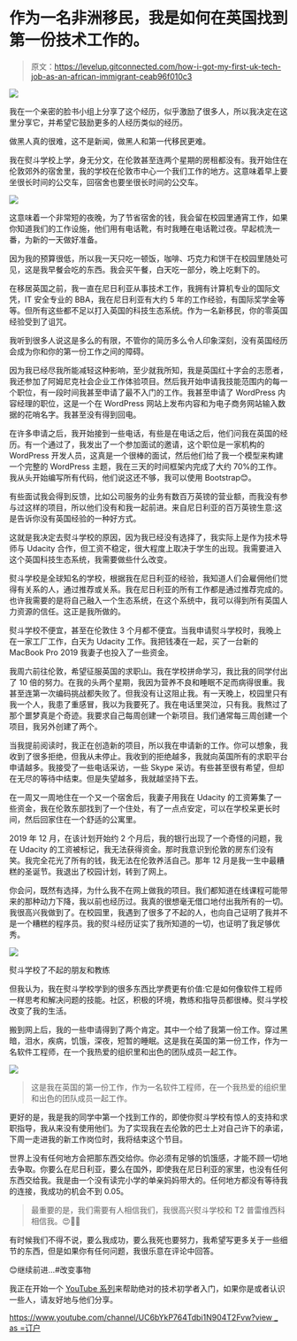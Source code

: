 # 作为一名非洲移民，我是如何在英国找到第一份技术工作的。

> 原文：<https://levelup.gitconnected.com/how-i-got-my-first-uk-tech-job-as-an-african-immigrant-ceab96f010c3>

![](img/401378162fd5ce964aea654de6ae4794.png)

我在一个亲密的脸书小组上分享了这个经历，似乎激励了很多人，所以我决定在这里分享它，并希望它鼓励更多的人经历类似的经历。

做黑人真的很难，这不是新闻，做黑人和第一代移民更难。

我在熨斗学校上学，身无分文，在伦敦甚至连两个星期的房租都没有。我开始住在伦敦郊外的宿舍里，我的学校在伦敦市中心一个我们工作的地方。这意味着早上要坐很长时间的公交车，回宿舍也要坐很长时间的公交车。

![](img/78b0aa8dcf437d9b10b39cfc731428a4.png)

这意味着一个非常短的夜晚，为了节省宿舍的钱，我会留在校园里通宵工作，如果你知道我们的工作设施，他们用有电话靴，有时我睡在电话靴过夜。早起梳洗一番，为新的一天做好准备。

因为我的预算很低，所以我一天只吃一顿饭，咖啡、巧克力和饼干在校园里随处可见，这是我早餐会吃的东西。我会买午餐，白天吃一部分，晚上吃剩下的。

在移居英国之前，我一直在尼日利亚从事技术工作，我拥有计算机专业的国际文凭，IT 安全专业的 BBA，我在尼日利亚有大约 5 年的工作经验，有国际奖学金等等。但所有这些都不足以打入英国的科技生态系统。作为一名新移民，你的零英国经验受到了诅咒。

我听到很多人说这是多么的有限，不管你的简历多么令人印象深刻，没有英国经历会成为你和你的第一份工作之间的障碍。

因为我已经尽我所能减轻这种影响，至少就我所知，我是英国红十字会的志愿者，我还参加了阿姆尼克社会企业工作体验项目。然后我开始申请我技能范围内的每一个职位，有一段时间我甚至申请了最不入门的工作。我甚至申请了 WordPress 内容经理的职位，这是一个在 WordPress 网站上发布内容和为电子商务网站输入数据的花哨名字。我甚至没有得到回电。

在许多申请之后，我开始接到一些电话，有些是在电话之后，他们问我在英国的经历。有一个通过了，我发出了一个参加面试的邀请，这个职位是一家机构的 WordPress 开发人员，这真是一个很棒的面试，然后他们给了我一个模型来构建一个完整的 WordPress 主题，我在三天的时间框架内完成了大约 70%的工作。我从头开始编写所有代码，他们说这还不够，我可以使用 Bootstrap😊。

有些面试我会得到反馈，比如公司服务的业务有数百万英镑的营业额，而我没有参与过这样的项目，所以他们没有和我一起前进。来自尼日利亚的百万英镑生意:这是告诉你没有英国经验的一种好方式。

这就是我决定去熨斗学校的原因，因为我已经没有选择了，我实际上是作为技术导师与 Udacity 合作，但工资不稳定，很大程度上取决于学生的出现。我需要进入这个英国科技生态系统，我需要做些什么改变。

熨斗学校是全球知名的学校，根据我在尼日利亚的经验，我知道人们会雇佣他们觉得有关系的人，通过推荐或关系。我在尼日利亚的所有工作都是通过推荐完成的。也许我需要的是将自己融入一个生态系统，在这个系统中，我可以得到所有英国人力资源的信任。这正是我所做的。

熨斗学校不便宜，甚至在伦敦住 3 个月都不便宜。当我申请熨斗学校时，我晚上在一家工厂工作，白天为 Udacity 工作。我把钱凑在一起，买了一台新的 MacBook Pro 2019 我妻子也投入了一些资金。

我周六前往伦敦，希望征服英国的求职山。我在学校拼命学习，我比我的同学付出了 10 倍的努力。在我的头两个星期，我因为营养不良和睡眠不足而病得很重。我甚至连第一次编码挑战都失败了。但我没有让这阻止我。有一天晚上，校园里只有我一个人，我患了重感冒，我以为我要死了。我在电话里哭泣，只有我。我熬过了那个噩梦真是个奇迹。我要求自己每周创建一个新项目。我们通常每三周创建一个项目，我另外创建了两个。

当我提前阅读时，我正在创造新的项目，所以我在申请新的工作。你可以想象，我收到了很多拒绝，但我从未停止。我收到的拒绝越多，我就向英国所有的求职平台申请越多。我接受了一些电话采访，一些 Skype 采访。有些甚至很有希望，但却在无尽的等待中结束。但是失望越多，我就越坚持下去。

在一周又一周地住在一个又一个宿舍后，我妻子用我在 Udacity 的工资筹集了一些资金，我在伦敦东部找到了一个住处，有了一点点安定，可以在学校呆更长时间，然后回家住在一个舒适的公寓里。

2019 年 12 月，在该计划开始约 2 个月后，我的银行出现了一个奇怪的问题，我在 Udacity 的工资被标记，我无法获得资金。那时我意识到伦敦的房东们没有笑。我完全花光了所有的钱，我无法在伦敦养活自己。那年 12 月是我一生中最糟糕的圣诞节。我退出了校园计划，转到了网上。

你会问，既然有选择，为什么我不在网上做我的项目。我们都知道在线课程可能带来的那种动力下降，我以前也经历过。我真的很想毫无借口地付出我所有的一切。我很高兴我做到了。在校园里，我遇到了很多了不起的人，也向自己证明了我并不是一个糟糕的程序员。我的熨斗经历证实了我所知道的一切，也证明了我足够优秀。

![](img/88f5f0dbf4902440b8c7d63e4eead086.png)

熨斗学校了不起的朋友和教练

但我认为，我在熨斗学校学到的很多东西比学费更有价值:它是如何像软件工程师一样思考和解决问题的技能。社区，积极的环境，教练和指导员都很棒。熨斗学校改变了我的生活。

搬到网上后，我的一些申请得到了两个肯定。其中一个给了我第一份工作。穿过黑暗，泪水，疾病，饥饿，深夜，短暂的睡眠。这是我在英国的第一份工作，作为一名软件工程师，在一个我热爱的组织里和出色的团队成员一起工作。

![](img/d1750a67df2df1f43b837909525614bd.png)

> 这是我在英国的第一份工作，作为一名软件工程师，在一个我热爱的组织里和出色的团队成员一起工作。

更好的是，我是我的同学中第一个找到工作的，即使你熨斗学校有惊人的支持和求职指导，我从来没有使用他们。为了实现我在去伦敦的巴士上对自己许下的承诺，下周一走进我的新工作岗位时，我将结束这个节目。

世界上没有任何地方会把那东西交给你。你必须有足够的饥饿感，才能不顾一切地去争取。你要么在尼日利亚，要么在国外，即使我在尼日利亚的家里，也没有任何东西交给我。我是由一个没有读完小学的单亲妈妈带大的。任何地方都没有等待我的连接，我成功的机会不到 0.05。

> 最重要的是，我们需要有人相信我们，我很高兴熨斗学校和 T2 普雷维西科相信我。😍✌🏾

有时候我们不得不说，要么我成功，要么我死也要努力，我希望写更多关于一些细节的东西，但是如果你有任何问题，我很乐意在评论中回答。

😊继续前进…#改变事物

我正在开始一个 [YouTube 系列](https://www.youtube.com/channel/UC6bYkP764Tdbi1N904T2Fvw?view_as=subscriber)来帮助绝对的技术初学者入门，如果你是或者认识一些人，请友好地与他们分享。

[https://www.youtube.com/channel/UC6bYkP764Tdbi1N904T2Fvw?view _ as =订户](https://www.youtube.com/channel/UC6bYkP764Tdbi1N904T2Fvw?view_as=subscriber)
